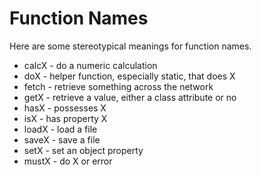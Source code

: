 # Function Names

Here are some stereotypical meanings for function names.

-  calcX - do a numeric calculation
-  doX - helper function, especially static, that does X
-  fetch - retrieve something across the network
-  getX - retrieve a value, either a class attribute or no
-  hasX - possesses X
-  isX - has property X
-  loadX - load a file
-  saveX - save a file
-  setX - set an object property
-  mustX - do X or error
